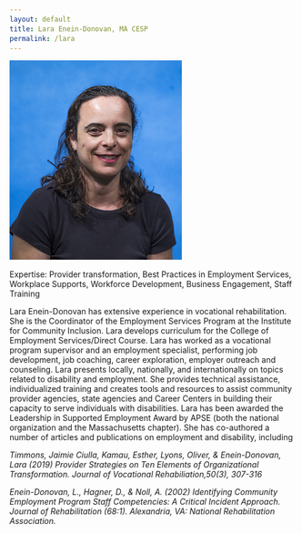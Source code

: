 ```yaml
---
layout: default
title: Lara Enein-Donovan, MA CESP
permalink: /lara
---
```

<img src="/imgs/Lara_ICI.jpg" alt="Lara Enein-Donovan, MA CESP" class="float-left padding-right">

Expertise: Provider transformation, Best Practices in Employment Services, Workplace Supports, Workforce Development, Business Engagement, Staff Training

Lara Enein-Donovan has extensive experience in vocational rehabilitation. She is the Coordinator of the Employment Services Program at the Institute for Community Inclusion. Lara develops curriculum for the College of Employment Services/Direct Course. Lara has worked as a vocational program supervisor and an employment specialist, performing job development, job coaching, career exploration, employer outreach and counseling. Lara presents locally, nationally, and internationally on topics related to disability and employment. She provides technical assistance, individualized training and creates tools and resources to assist community provider agencies, state agencies and Career Centers in building their capacity to serve individuals with disabilities. Lara has been awarded the Leadership in Supported Employment Award by APSE (both the national organization and the Massachusetts chapter). She has co-authored a number of articles and publications on employment and disability, including 

<i>Timmons, Jaimie Ciulla, Kamau, Esther, Lyons, Oliver, & Enein-Donovan, Lara (2019) Provider Strategies on Ten Elements of Organizational Transformation. Journal of Vocational Rehabiliation,50(3), 307-316 </i>

<i>Enein-Donovan, L., Hagner, D., & Noll, A. (2002) Identifying Community Employment Program Staff Competencies: A Critical Incident Approach. Journal of Rehabilitation (68:1). Alexandria, VA: National Rehabilitation Association.</i>


